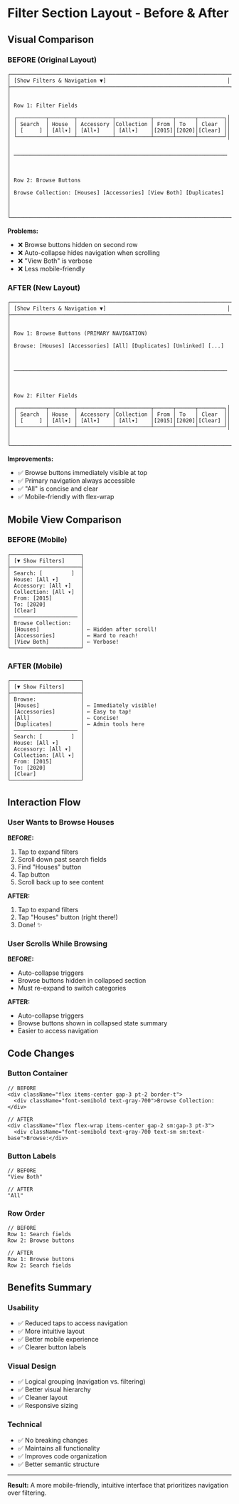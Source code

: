 # Filter Section Layout - Before & After

## Visual Comparison

### BEFORE (Original Layout)

```
┌─────────────────────────────────────────────────────────────────────┐
│ [Show Filters & Navigation ▼]                                      │
├─────────────────────────────────────────────────────────────────────┤
│                                                                      │
│ Row 1: Filter Fields                                                │
│ ┌─────────┬────────┬───────────┬───────────┬──────┬──────┬────────┐│
│ │ Search  │ House  │ Accessory │Collection │ From │ To   │ Clear  ││
│ │ [     ] │ [All▾] │ [All▾]    │ [All▾]    │[2015]│[2020]│[Clear] ││
│ └─────────┴────────┴───────────┴───────────┴──────┴──────┴────────┘│
│                                                                      │
│ ───────────────────────────────────────────────────────────────────  │
│                                                                      │
│ Row 2: Browse Buttons                                               │
│ Browse Collection: [Houses] [Accessories] [View Both] [Duplicates]  │
│                                                                      │
└─────────────────────────────────────────────────────────────────────┘
```

**Problems:**
- ❌ Browse buttons hidden on second row
- ❌ Auto-collapse hides navigation when scrolling
- ❌ "View Both" is verbose
- ❌ Less mobile-friendly


### AFTER (New Layout)

```
┌─────────────────────────────────────────────────────────────────────┐
│ [Show Filters & Navigation ▼]                                      │
├─────────────────────────────────────────────────────────────────────┤
│                                                                      │
│ Row 1: Browse Buttons (PRIMARY NAVIGATION)                          │
│ Browse: [Houses] [Accessories] [All] [Duplicates] [Unlinked] [...]  │
│                                                                      │
│ ───────────────────────────────────────────────────────────────────  │
│                                                                      │
│ Row 2: Filter Fields                                                │
│ ┌─────────┬────────┬───────────┬───────────┬──────┬──────┬────────┐│
│ │ Search  │ House  │ Accessory │Collection │ From │ To   │ Clear  ││
│ │ [     ] │ [All▾] │ [All▾]    │ [All▾]    │[2015]│[2020]│[Clear] ││
│ └─────────┴────────┴───────────┴───────────┴──────┴──────┴────────┘│
│                                                                      │
└─────────────────────────────────────────────────────────────────────┘
```

**Improvements:**
- ✅ Browse buttons immediately visible at top
- ✅ Primary navigation always accessible
- ✅ "All" is concise and clear
- ✅ Mobile-friendly with flex-wrap


## Mobile View Comparison

### BEFORE (Mobile)
```
┌──────────────────────┐
│ [▼ Show Filters]     │
├──────────────────────┤
│ Search: [         ]  │
│ House: [All ▾]       │
│ Accessory: [All ▾]   │
│ Collection: [All ▾]  │
│ From: [2015]         │
│ To: [2020]           │
│ [Clear]              │
│ ──────────────────── │
│ Browse Collection:   │
│ [Houses]             │ ← Hidden after scroll!
│ [Accessories]        │ ← Hard to reach!
│ [View Both]          │ ← Verbose!
└──────────────────────┘
```

### AFTER (Mobile)
```
┌──────────────────────┐
│ [▼ Show Filters]     │
├──────────────────────┤
│ Browse:              │
│ [Houses]             │ ← Immediately visible!
│ [Accessories]        │ ← Easy to tap!
│ [All]                │ ← Concise!
│ [Duplicates]         │ ← Admin tools here
│ ──────────────────── │
│ Search: [         ]  │
│ House: [All ▾]       │
│ Accessory: [All ▾]   │
│ Collection: [All ▾]  │
│ From: [2015]         │
│ To: [2020]           │
│ [Clear]              │
└──────────────────────┘
```

## Interaction Flow

### User Wants to Browse Houses

**BEFORE:**
1. Tap to expand filters
2. Scroll down past search fields
3. Find "Houses" button
4. Tap button
5. Scroll back up to see content

**AFTER:**
1. Tap to expand filters
2. Tap "Houses" button (right there!)
3. Done! ✨

### User Scrolls While Browsing

**BEFORE:**
- Auto-collapse triggers
- Browse buttons hidden in collapsed section
- Must re-expand to switch categories

**AFTER:**
- Auto-collapse triggers
- Browse buttons shown in collapsed state summary
- Easier to access navigation

## Code Changes

### Button Container
```tsx
// BEFORE
<div className="flex items-center gap-3 pt-2 border-t">
  <div className="font-semibold text-gray-700">Browse Collection:</div>

// AFTER
<div className="flex flex-wrap items-center gap-2 sm:gap-3 pt-3">
  <div className="font-semibold text-gray-700 text-sm sm:text-base">Browse:</div>
```

### Button Labels
```tsx
// BEFORE
"View Both"

// AFTER  
"All"
```

### Row Order
```tsx
// BEFORE
Row 1: Search fields
Row 2: Browse buttons

// AFTER
Row 1: Browse buttons  
Row 2: Search fields
```

## Benefits Summary

### Usability
- ✅ Reduced taps to access navigation
- ✅ More intuitive layout
- ✅ Better mobile experience
- ✅ Clearer button labels

### Visual Design
- ✅ Logical grouping (navigation vs. filtering)
- ✅ Better visual hierarchy
- ✅ Cleaner layout
- ✅ Responsive sizing

### Technical
- ✅ No breaking changes
- ✅ Maintains all functionality
- ✅ Improves code organization
- ✅ Better semantic structure

---

**Result:** A more mobile-friendly, intuitive interface that prioritizes navigation over filtering.
